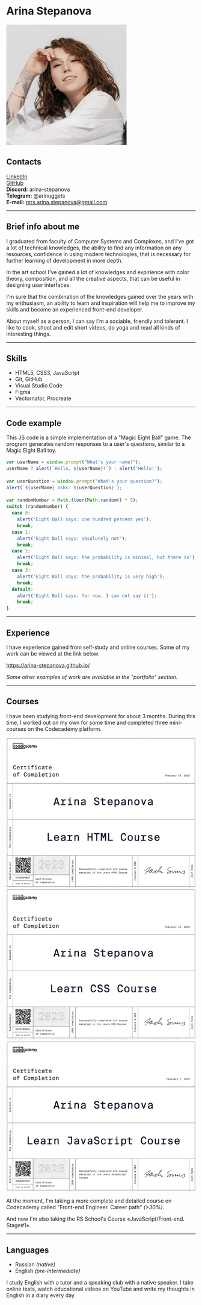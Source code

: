 # Arina Stepanova
![my photo](img/myPhoto.jpeg)


## Contacts

[LinkedIn](https://www.linkedin.com/in/arina-stepanova-073ab6268/) <br>
[GitHub](https://github.com/arina-stepanova) <br>
**Discord:** arina-stepanova <br>
**Telegram:** @arinuggets <br>
**E-mail:** <mrs.arina.stepanova@gmail.com> <br>

---

## Brief info about me

I graduated from faculty of Computer Systems and Complexes, and I've got a lot of technical knowledges, the ability to find any information on any resources, confidence in using modern technologies, that is necessary for further learning of development in more depth.

In the art school I've gained a lot of knowledges and expirience with color theory, composition, and all the creative aspects, that can be useful in designing user interfaces.

I'm sure that the combination of the knowledges gained over the years with my enthusiasm, an ability to learn and inspiration will help me to improve my skills and become an experienced front-end developer.

About myself as a person, I can say I'm a sociable, friendly and tolerant. I like to cook, shoot and edit short videos, do yoga and read all kinds of interesting things.

---

## Skills

- HTML5, CSS3, JavaScript
- Git, GitHub
- Visual Studio Code
- Figma
- Vectornator, Procreate

---

## Code example

This JS code is a simple implementation of a "Magic Eight Ball" game. The program generates random responses to a user's questions, similar to a Magic Eight Ball toy.

```javascript
var userName = window.prompt("What's your name?");
userName ? alert(`Hello, ${userName}!`) : alert('Hello!');

var userQuestion = window.prompt("What's your question?");
alert(`${userName} asks: ${userQuestion}`);

var randomNumber = Math.floor(Math.random() * 5);
switch (randomNumber) {
  case 0:
    alert('Eight Ball says: one hundred percent yes');
    break;
  case 1:
    alert('Eight Ball says: absolutely not');
    break;
  case 2:
    alert('Eight Ball says: the probability is minimal, but there is');
    break;
  case 3:
    alert('Eight Ball says: the probability is very high');
    break;
  default:
    alert('Eight Ball says: for now, I can not say it');
    break;
}
```

---

## Experience

I have experience gained from self-study and online courses. Some of my work can be viewed at the link below:

<https://arina-stepanova.github.io/>

*Some other examples of work are available in the "portfolio" section.*

---

## Courses

I have been studying front-end development for about 3 months. During this time, I worked out on my own for some time and completed three mini-courses on the Codecademy platform.

![certificate_HTML](img/Cert_HTML.jpeg)
![certificate_CSS](img/Cert_CSS.jpeg)
![certificate_JS](img/Cert_JS.jpeg)

At the moment, I'm taking a more complete and detailed course on Codecademy called "Front-end Engineer. Career path" *(>30%)*.

And now I'm also taking the RS School's Course «JavaScript/Front-end. Stage#1».

---

## Languages

 - Russian *(native)*
 - English *(pre-intermediate)*

I study English with a tutor and a speaking club with a native speaker. I take online tests, watch educational videos on YouTube and write my thoughts in English in a diary every day.
